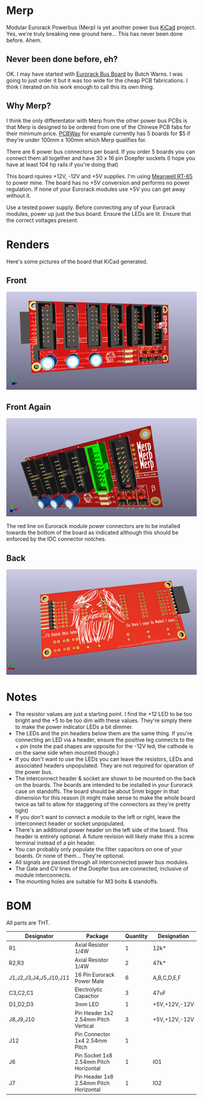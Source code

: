 # Merp

Modular Eurorack Powerbus (Merp) is yet another power bus [KiCad](https://www.kicad.org/) project. Yes, we're truly breaking new ground here... This has never been done before. Ahem.

## Never been done before, eh?

OK. I may have started with [Eurorack Bus Board](https://github.com/butchwarns/Eurorack_Bus_Board) by Butch Warns. I was going to just order it but it was too wide for the cheap PCB fabrications. I think I iterated on his work enough to call this its own thing.

## Why Merp?

I think the only differentator with Merp from the other power bus PCBs is that Merp is designed to be ordered from one of the Chinese PCB fabs for their minimum price. [PCBWay](https://www.pcbway.com/) for example currently has 5 boards for $5 if they're under 100mm x 100mm which Merp qualifies for.

There are 6 power bus connectors per board. If you order 5 boards you can connect them all together and have 30 x 16 pin Doepfer sockets (I hope you have at least 104 hp rails if you're doing that) 

This board rquires +12V, -12V and +5V supplies. I'm using [Meanwell RT-65](https://www.meanwell.com/webapp/product/search.aspx?prod=RT-65) to power mine. The board has no +5V conversion and performs no power regulation. If none of your Eurorack modules use +5V you can get away without it.

Use a tested power supply. Before connecting any of your Eurorack modules, power up just the bus board. Ensure the LEDs are lit. Ensure that the correct voltages present.

# Renders

Here's some pictures of the board that KiCad generated.

## Front

![](images/merp_front.png?raw=true)

## Front Again

![](images/merp_front2.png?raw=true)

The red line on Eurorack module power connectors are to be installed towards the bottom of the board as indicated although this should be enforced by the IDC connector notches.

## Back

![](images/merp_back.png?raw=true)

# Notes

- The resistor values are just a starting point. I find the +12 LED to be too bright and the +5 to be too dim with these values. They're simply there to make the power indicator LEDs a bit dimmer.
- The LEDs and the pin headers below them are the same thing. If you're connecting an LED via a header, ensure the positive leg connects to the + pin (note the pad shapes are opposite for the -12V led, the cathode is on the same side when mounted though.)
- If you don't want to use the LEDs you can leave the resistors, LEDs and associated headers unpopulated. They are not required for operation of the power bus.
- The interconnect header & socket are shown to be mounted on the back on the boards. The boards are intended to be installed in your Eurorack case on standoffs. The board should be about 5mm bigger in that dimension for this reason (it might make sense to make the whole board twice as tall to allow for staggering of the connectors as they're pretty tight)
- If you don't want to connect a module to the left or right, leave the interconnect header or socket unpopulated.
- There's an additional power header on the left side of the board. This header is entirely optional. A future revision will likely make this a screw terminal instead of a pin header.
- You can probably only populate the filter capacitors on one of your boards. Or none of them... They're optional.
- All signals are passed through all interconnected power bus modules.
- The Gate and CV lines of the Doepfer bus are connected, inclusive of module interconnects.
- The mounting holes are suitable for M3 bolts & standoffs.

# BOM

All parts are THT.

|Designator|Package|Quantity|Designation|
|-|-|-|-|
|R1|Axial Resistor 1/4W |1|12k*|
|R2,R3|Axial Resistor 1/4W|2|47k*|
|J1,J2,J3,J4,J5,J10,J11|16 Pin Eurorack Power Male|6|A,B,C,D,E,F|
|C3,C2,C1|Electrolytic Capactior|3|47uF|
|D1,D2,D3|3mm LED|1|+5V,+12V,-12V|
|J8,J9,J10|Pin Header 1x2 2.54mm Pitch Vertical|3|+5V,+12V,-12V|
|J12|Pin Connector 1x4 2.54mm Pitch|1||
|J6|Pin Socket 1x8 2.54mm Pitch Horizontal|1|IO1|
|J7|Pin Header 1x8 2.54mm Pitch Horizontal|1|IO2|
